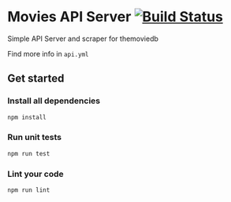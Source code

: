 # Movies API Server [![Build Status](https://travis-ci.org/avg206/movie-api-server.svg?branch=master)](https://travis-ci.org/avg206/movie-api-server)

Simple API Server and scraper for themoviedb

Find more info in `api.yml`

## Get started ##

### Install all dependencies

```bash
npm install
```

### Run unit tests

```bash
npm run test
```

### Lint your code

```bash
npm run lint
```

